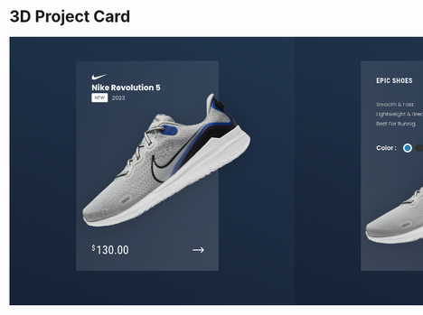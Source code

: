 # 3D Project Card

<div style="display:flex;   align-items: center;">
  <img src="img/Screenshot from 2023-11-03 19-30-03.png" width="600px">  
  <img src="img/Screenshot from 2023-11-03 19-30-12.png" width="600px">
</div>
